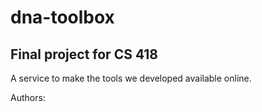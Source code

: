 # dna-toolbox
## Final project for CS 418
A service to make the tools we developed available online.

Authors:
